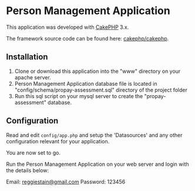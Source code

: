 # Person Management Application

This application was developed with [CakePHP](http://cakephp.org) 3.x.

The framework source code can be found here: [cakephp/cakephp](https://github.com/cakephp/cakephp).

## Installation

1. Clone or download this application into the "www" directory on your apache server.
2. Person Management Application database file is located in "config/schema/propay-assessment.sql" directory of the project folder 
3. Run this sql script on your mysql server to create the "propay-assessment" database.

## Configuration

Read and edit `config/app.php` and setup the 'Datasources' and any other
configuration relevant for your application.

You are now set to go.

Run the  Person Management Application on your web server and login with the details below:

Email: reggiestain@gmail.com
Password: 123456


